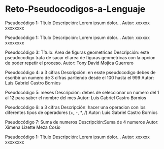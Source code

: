 # Reto-Pseudocodigos-a-Lenguaje

Pseudocódigo 1: Título
Descripción: Lorem ipsum dolor...
Autor: xxxxxx xxxxxxxx


Pseudocódigo 1: Título
Descripción: Lorem ipsum dolor...
Autor: xxxxxx xxxxxxxx

Pseudocódigo 3: Título: Area de figuras geometricas
Descripción: este pseudocodigo trata de sacar el area de figuras geometricas con la opcion de poder repetir el proceso.
Autor: Tony David Mojica Guerrero


Pseudocódigo 4: a 3 cifras
Descripción: en esste pseudocodigo debes de escribir un numero de 3 cifras partiendo desde el 100 hasta el 999
Autor: Luis Gabriel Castro Bornios


Pseudocódigo 5: meses
Descripción: debes de seleccionar un numero del 1 al 12 para saber el nombre del mes
Autor: Luis Gabriel Castro Bornios


Pseudocódigo 6: a 3 cifras
Descripción: hacer una operacion con los diferentes tipos de operadores (+, -, *, /)
Autor: Luis Gabriel Castro Bornios


Pseudocódigo 7: Suma de numeros
Descripción:Suma de 4 numeros
Autor: Ximena Lizette Meza Cosio


Pseudocódigo 1: Título
Descripción: Lorem ipsum dolor...
Autor: xxxxxx xxxxxxxx
